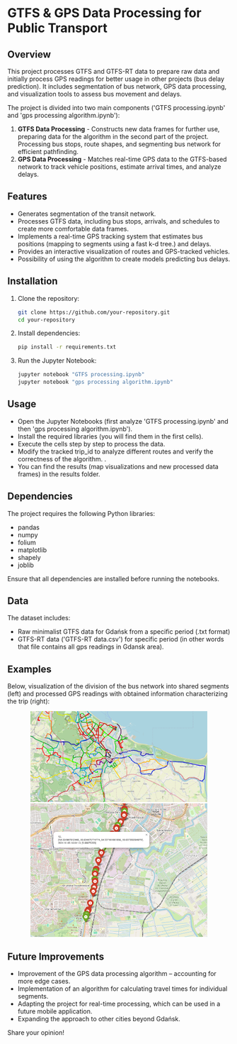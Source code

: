 # GTFS & GPS Data Processing for Public Transport

## Overview
This project processes GTFS and GTFS-RT data to prepare raw data and initially process GPS readings for better usage in other projects (bus delay prediction). It includes segmentation of bus network, GPS data processing, and visualization tools to assess bus movement and delays.

The project is divided into two main components ('GTFS processing.ipynb' and 'gps processing algorithm.ipynb'):
1. **GTFS Data Processing** - Constructs new data frames for further use, preparing data for the algorithm in the second part of the project. Processing bus stops, route shapes, and segmenting bus network for efficient pathfinding.
2. **GPS Data Processing** - Matches real-time GPS data to the GTFS-based network to track vehicle positions, estimate arrival times, and analyze delays.

## Features
- Generates segmentation of the transit network.
- Processes GTFS data, including bus stops, arrivals, and schedules to create more comfortable data frames.
- Implements a real-time GPS tracking system that estimates bus positions (mapping to segments using a fast k-d tree.) and delays.
- Provides an interactive visualization of routes and GPS-tracked vehicles.
- Possibility of using the algorithm to create models predicting bus delays.
  
## Installation
1. Clone the repository:
   ```sh
   git clone https://github.com/your-repository.git
   cd your-repository
   ```
2. Install dependencies:
   ```sh
   pip install -r requirements.txt
   ```
3. Run the Jupyter Notebook:
   ```sh
   jupyter notebook "GTFS processing.ipynb"
   jupyter notebook "gps processing algorithm.ipynb"
   ```

## Usage
- Open the Jupyter Notebooks (first analyze 'GTFS processing.ipynb' and then 'gps processing algorithm.ipynb').
- Install the required libraries (you will find them in the first cells).
- Execute the cells step by step to process the data.
- Modify the tracked trip_id to analyze different routes and verify the correctness of the algorithm. .
- You can find the results (map visualizations and new processed data frames) in the results folder.

## Dependencies
The project requires the following Python libraries:
- pandas
- numpy
- folium
- matplotlib
- shapely
- joblib

Ensure that all dependencies are installed before running the notebooks.

## Data
The dataset includes:
- Raw minimalist GTFS data for Gdańsk from a specific period (.txt format)
- GTFS-RT data ('GTFS-RT data.csv') for specific period (in other words that file contains all gps readings in Gdansk area).

## Examples
Below, visualization of the division of the bus network into shared segments (left) and processed GPS readings with obtained information characterizing the trip (right):
 <p align="center">
    <img src="segmentation.png" alt="Shortest Path" width="400"/>
    <img src="processed gps.png" alt="Another Image" width="400"/>
</p>

## Future Improvements
- Improvement of the GPS data processing algorithm – accounting for more edge cases.
- Implementation of an algorithm for calculating travel times for individual segments.
- Adapting the project for real-time processing, which can be used in a future mobile application.
- Expanding the approach to other cities beyond Gdańsk.

Share your opinion!




